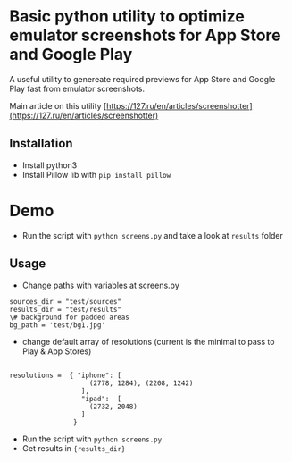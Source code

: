 # Basic python utility to optimize emulator screenshots for App Store and Google Play

A useful utility to genereate required previews for App Store and Google Play fast from emulator screenshots.

Main  article on this utility [https://127.ru/en/articles/screenshotter](https://127.ru/en/articles/screenshotter)

## Installation 
- Install python3
- Install Pillow lib with ```pip install pillow```

# Demo 
- Run the script with ```python screens.py``` and take a look at ```results``` folder

## Usage 

- Change paths with variables at screens.py
```
sources_dir = "test/sources"
results_dir = "test/results"
\# background for padded areas
bg_path = 'test/bg1.jpg'
```
- change default array of resolutions (current is the minimal to pass to Play & App Stores)
```

resolutions =  { "iphone": [
                    (2778, 1284), (2208, 1242)
                  ],
                  "ipad":  [
                    (2732, 2048)
                  ] 
                }
```

- Run the script with ```python screens.py```
- Get results in ```{results_dir}```
